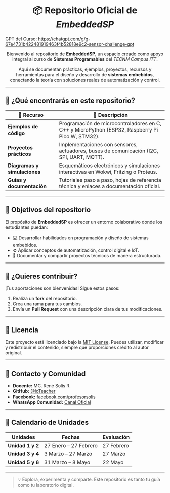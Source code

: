 
<h1 align="center">📦 Repositorio Oficial de <em>EmbeddedSP</em></h1>

GPT del Curso:  https://chatgpt.com/g/g-67e4731b422481919463f4b52818e9c2-sensor-challenge-gpt

<p align="center">
  Bienvenido al repositorio de <strong>EmbeddedSP</strong>, un espacio creado como apoyo integral al curso de <strong>Sistemas Programables</strong> del <em>TECNM Campus ITT</em>.
</p>

<p align="center">
  Aquí se documentan prácticas, ejemplos, proyectos, recursos y herramientas para el diseño y desarrollo de <strong>sistemas embebidos</strong>, conectando la teoría con soluciones reales de automatización y control.
</p>

---

## 🚀 ¿Qué encontrarás en este repositorio?

| 🧩 Recurso | 📝 Descripción |
|-----------|----------------|
| **Ejemplos de código** | Programación de microcontroladores en C, C++ y MicroPython (ESP32, Raspberry Pi Pico W, STM32). |
| **Proyectos prácticos** | Implementaciones con sensores, actuadores, buses de comunicación (I2C, SPI, UART, MQTT). |
| **Diagramas y simulaciones** | Esquemáticos electrónicos y simulaciones interactivas en Wokwi, Fritzing o Proteus. |
| **Guías y documentación** | Tutoriales paso a paso, hojas de referencia técnica y enlaces a documentación oficial. |

---

## 🎯 Objetivos del repositorio

El propósito de **EmbeddedSP** es ofrecer un entorno colaborativo donde los estudiantes puedan:

- 💻 Desarrollar habilidades en programación y diseño de sistemas embebidos.
- ⚙️ Aplicar conceptos de automatización, control digital e IoT.
- 📂 Documentar y compartir proyectos técnicos de manera estructurada.

---

## 🤝 ¿Quieres contribuir?

¡Tus aportaciones son bienvenidas! Sigue estos pasos:

1. Realiza un **fork** del repositorio.  
2. Crea una rama para tus cambios.  
3. Envía un **Pull Request** con una descripción clara de tus modificaciones.

---

## 📜 Licencia

Este proyecto está licenciado bajo la [MIT License](https://opensource.org/licenses/MIT). Puedes utilizar, modificar y redistribuir el contenido, siempre que proporciones crédito al autor original.

---

## 📧 Contacto y Comunidad

- **Docente:** MC. René Solís R.  
- **GitHub:** [@IoTeacher](https://github.com/IoTeacher)  
- **Facebook:** [facebook.com/profesorsolis](https://facebook.com/profesorsolis)  
- **WhatsApp Comunidad:** [Canal Oficial](https://whatsapp.com/channel/0029Vaeb4bf8aKvByZj8U91h)

---

## 📅 Calendario de Unidades

| Unidades | Fechas | Evaluación |
|----------|--------|------------|
| **Unidad 1 y 2** | 27 Enero – 27 Febrero | 27 Febrero |
| **Unidad 3 y 4** | 3 Marzo – 27 Marzo | 27 Marzo |
| **Unidad 5 y 6** | 31 Marzo – 8 Mayo | 22 Mayo |

---

> 💡 Explora, experimenta y comparte. Este repositorio es tanto tu guía como tu laboratorio digital.


